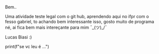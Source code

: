 Bem..

Uma atividade teste legal com o git hub, aprendendo aqui no ifpr
com o fesso gabriel, to achando bem interessante isso, gosto muito de 
programa né, ai fica bem mais intereçante para mim ¯\_(ツ)_/¯ 

Lucas Biasi :)

print(f"se vc leu é ...")
